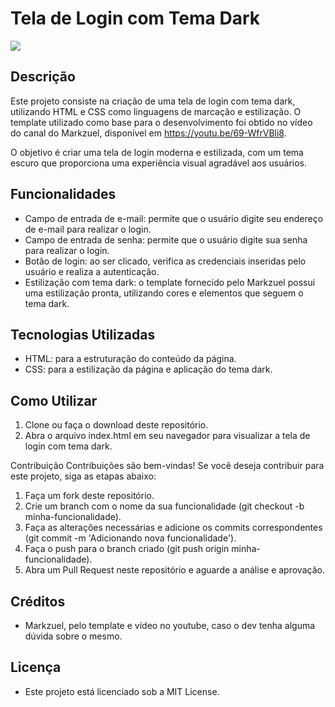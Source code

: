 # Tela de Login com Tema Dark 

![](https://github.com/arthurpereti/register-dark/blob/main/snapcode/resultadofinal.png)

## Descrição
Este projeto consiste na criação de uma tela de login com tema dark, utilizando HTML e CSS como linguagens de marcação e estilização. O template utilizado como base para o desenvolvimento foi obtido no vídeo do canal do Markzuel, disponível em https://youtu.be/69-WfrVBli8.

O objetivo é criar uma tela de login moderna e estilizada, com um tema escuro que proporciona uma experiência visual agradável aos usuários.

## Funcionalidades
* Campo de entrada de e-mail: permite que o usuário digite seu endereço de e-mail para realizar o login.
* Campo de entrada de senha: permite que o usuário digite sua senha para realizar o login.
* Botão de login: ao ser clicado, verifica as credenciais inseridas pelo usuário e realiza a autenticação.
* Estilização com tema dark: o template fornecido pelo Markzuel possui uma estilização pronta, utilizando cores e elementos que seguem o tema dark.

## Tecnologias Utilizadas
* HTML: para a estruturação do conteúdo da página.
* CSS: para a estilização da página e aplicação do tema dark.

## Como Utilizar
1. Clone ou faça o download deste repositório.
2. Abra o arquivo index.html em seu navegador para visualizar a tela de login com tema dark.

Contribuição
Contribuições são bem-vindas! Se você deseja contribuir para este projeto, siga as etapas abaixo:

1. Faça um fork deste repositório.
2. Crie um branch com o nome da sua funcionalidade (git checkout -b minha-funcionalidade).
3. Faça as alterações necessárias e adicione os commits correspondentes (git commit -m 'Adicionando nova funcionalidade').
4. Faça o push para o branch criado (git push origin minha-funcionalidade).
5. Abra um Pull Request neste repositório e aguarde a análise e aprovação.

## Créditos
* Markzuel, pelo template e vídeo no youtube, caso o dev tenha alguma dúvida sobre o mesmo.

## Licença
* Este projeto está licenciado sob a MIT License.
